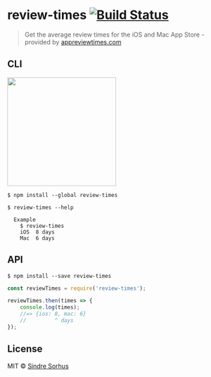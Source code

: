 # review-times [![Build Status](https://travis-ci.org/sindresorhus/review-times.svg?branch=master)](https://travis-ci.org/sindresorhus/review-times)

> Get the average review times for the iOS and Mac App Store - provided by [appreviewtimes.com](http://appreviewtimes.com)


## CLI

<img src="screenshot.png" width="247">

```
$ npm install --global review-times
```

```
$ review-times --help

  Example
    $ review-times
    iOS  8 days
    Mac  6 days
```


## API

```
$ npm install --save review-times
```

```js
const reviewTimes = require('review-times');

reviewTimes.then(times => {
	console.log(times);
	//=> {ios: 8, mac: 6}
	//         ^ days
});
```


## License

MIT © [Sindre Sorhus](http://sindresorhus.com)
